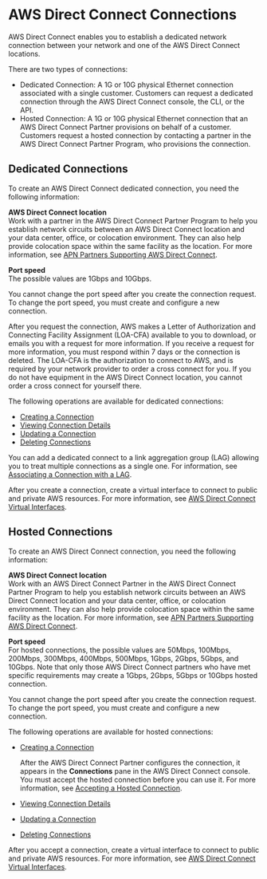 # AWS Direct Connect Connections<a name="WorkingWithConnections"></a>

AWS Direct Connect enables you to establish a dedicated network connection between your network and one of the AWS Direct Connect locations\.

There are two types of connections:
+ Dedicated Connection: A 1G or 10G physical Ethernet connection associated with a single customer\. Customers can request a dedicated connection through the AWS Direct Connect console, the CLI, or the API\.
+ Hosted Connection: A 1G or 10G physical Ethernet connection that an AWS Direct Connect Partner provisions on behalf of a customer\. Customers request a hosted connection by contacting a partner in the AWS Direct Connect Partner Program, who provisions the connection\. 

## Dedicated Connections<a name="dedicated_connection"></a>

To create an AWS Direct Connect dedicated connection, you need the following information:

**AWS Direct Connect location**  
Work with a partner in the AWS Direct Connect Partner Program to help you establish network circuits between an AWS Direct Connect location and your data center, office, or colocation environment\. They can also help provide colocation space within the same facility as the location\. For more information, see [APN Partners Supporting AWS Direct Connect](https://aws.amazon.com/directconnect/partners)\.

**Port speed**  
The possible values are 1Gbps and 10Gbps\. 

You cannot change the port speed after you create the connection request\. To change the port speed, you must create and configure a new connection\.

After you request the connection, AWS makes a Letter of Authorization and Connecting Facility Assignment \(LOA\-CFA\) available to you to download, or emails you with a request for more information\. If you receive a request for more information, you must respond within 7 days or the connection is deleted\. The LOA\-CFA is the authorization to connect to AWS, and is required by your network provider to order a cross connect for you\. If you do not have equipment in the AWS Direct Connect location, you cannot order a cross connect for yourself there\. 

The following operations are available for dedicated connections:
+ [Creating a Connection](create-connection.md)
+ [Viewing Connection Details](viewdetails.md)
+ [Updating a Connection](updateconnection.md)
+ [Deleting Connections](deleteconnection.md)

You can add a dedicated connect to a link aggregation group \(LAG\) allowing you to treat multiple connections as a single one\. For information, see [Associating a Connection with a LAG](associate-connection-with-lag.md)\.

After you create a connection, create a virtual interface to connect to public and private AWS resources\. For more information, see [AWS Direct Connect Virtual Interfaces](WorkingWithVirtualInterfaces.md)\.

## Hosted Connections<a name="hosted_connection"></a>

To create an AWS Direct Connect connection, you need the following information:

**AWS Direct Connect location**  
Work with an AWS Direct Connect Partner in the AWS Direct Connect Partner Program to help you establish network circuits between an AWS Direct Connect location and your data center, office, or colocation environment\. They can also help provide colocation space within the same facility as the location\. For more information, see [APN Partners Supporting AWS Direct Connect](https://aws.amazon.com/directconnect/partners)\.

**Port speed**  
For hosted connections, the possible values are 50Mbps, 100Mbps, 200Mbps, 300Mbps, 400Mbps, 500Mbps, 1Gbps, 2Gbps, 5Gbps, and 10Gbps\. Note that only those AWS Direct Connect partners who have met specific requirements may create a 1Gbps, 2Gbps, 5Gbps or 10Gbps hosted connection\.

You cannot change the port speed after you create the connection request\. To change the port speed, you must create and configure a new connection\.

The following operations are available for hosted connections:
+ [Creating a Connection](create-connection.md)

  After the AWS Direct Connect Partner configures the connection, it appears in the **Connections** pane in the AWS Direct Connect console\. You must accept the hosted connection before you can use it\. For more information, see [Accepting a Hosted Connection](accept-hosted-connection.md)\.
+ [Viewing Connection Details](viewdetails.md)
+ [Updating a Connection](updateconnection.md)
+ [Deleting Connections](deleteconnection.md)

 After you accept a connection, create a virtual interface to connect to public and private AWS resources\. For more information, see [AWS Direct Connect Virtual Interfaces](WorkingWithVirtualInterfaces.md)\.